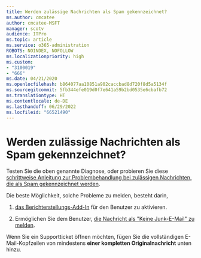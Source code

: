 ```yaml
---
title: Werden zulässige Nachrichten als Spam gekennzeichnet?
ms.author: cmcatee
author: cmcatee-MSFT
manager: scotv
audience: ITPro
ms.topic: article
ms.service: o365-administration
ROBOTS: NOINDEX, NOFOLLOW
ms.localizationpriority: high
ms.custom:
- "3100019"
- "666"
ms.date: 04/21/2020
ms.openlocfilehash: b864077aa10851a902caccbad8d720f8d5a5134f
ms.sourcegitcommit: 5fb344efe019d0f7e641a59b2bd0535e6cbafb72
ms.translationtype: HT
ms.contentlocale: de-DE
ms.lasthandoff: 06/29/2022
ms.locfileid: "66521490"
---
```

# <a name="do-you-have-legitimate-messages-being-marked-as-spam"></a>Werden zulässige Nachrichten als Spam gekennzeichnet?

Testen Sie die oben genannte Diagnose, oder probieren Sie diese [schrittweise Anleitung zur Problembehandlung bei zulässigen Nachrichten, die als Spam gekennzeichnet werden](https://docs.microsoft.com/microsoft-365/security/office-365-security/anti-spam-protection).
  
Die beste Möglichkeit, solche Probleme zu melden, besteht darin,

1. [das Berichterstellungs-Add-In](https://docs.microsoft.com/microsoft-365/security/office-365-security/enable-the-report-message-add-in) für den Benutzer zu aktivieren.

2. Ermöglichen Sie dem Benutzer, [die Nachricht als "Keine Junk-E-Mail" zu melden](https://support.office.com/article/use-the-report-message-add-in-b5caa9f1-cdf3-4443-af8c-ff724ea719d2).

Wenn Sie ein Supportticket öffnen möchten, fügen Sie die vollständigen E-Mail-Kopfzeilen von mindestens **einer kompletten Originalnachricht** unten hinzu.
  